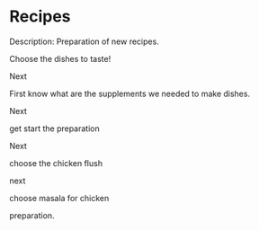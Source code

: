 # Recipes
Description: Preparation of new recipes.

Choose the dishes to taste!

Next

First know what are the supplements we needed to make dishes.

Next

get start the preparation

Next

choose the chicken flush

next

choose masala for chicken

preparation.






